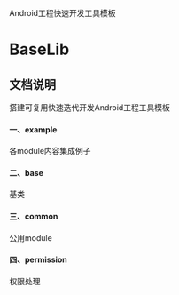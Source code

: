 
Android工程快速开发工具模板

# BaseLib

## 文档说明
搭建可复用快速迭代开发Android工程工具模板

#### 一、example

各module内容集成例子

#### 二、base

基类

#### 三、common

公用module

#### 四、permission

权限处理